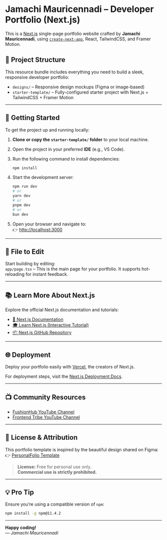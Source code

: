 # Jamachi Mauricennadi – Developer Portfolio (Next.js)

This is a [Next.js](https://nextjs.org/) single-page portfolio website crafted by **Jamachi Mauricennadi**, using [`create-next-app`](https://github.com/vercel/next.js/tree/canary/packages/create-next-app), React, TailwindCSS, and Framer Motion.

## 🔧 Project Structure

This resource bundle includes everything you need to build a sleek, responsive developer portfolio:

- `designs/` – Responsive design mockups (Figma or image-based)
- `starter-template/` – Fully-configured starter project with Next.js + TailwindCSS + Framer Motion

---

## 🚀 Getting Started

To get the project up and running locally:

1. **Clone or copy the `starter-template/` folder** to your local machine.
2. Open the project in your preferred **IDE** (e.g., VS Code).
3. Run the following command to install dependencies:

   ```bash
   npm install
   ```

4. Start the development server:

   ```bash
   npm run dev
   # or
   yarn dev
   # or
   pnpm dev
   # or
   bun dev
   ```

5. Open your browser and navigate to:  
   👉 [http://localhost:3000](http://localhost:3000)

---

## 📁 File to Edit

Start building by editing:  
`app/page.tsx` – This is the main page for your portfolio. It supports hot-reloading for instant feedback.

---

## 📚 Learn More About Next.js

Explore the official Next.js documentation and tutorials:

- [📘 Next.js Documentation](https://nextjs.org/docs)  
- [🎓 Learn Next.js (Interactive Tutorial)](https://nextjs.org/learn)  
- [📦 Next.js GitHub Repository](https://github.com/vercel/next.js)

---

## 🌐 Deployment

Deploy your portfolio easily with [Vercel](https://vercel.com), the creators of Next.js.

For deployment steps, visit the [Next.js Deployment Docs](https://nextjs.org/docs/deployment).

---

## 📺 Community Resources

- [FushionHub YouTube Channel](https://www.youtube.com/@fushionhub)  
- [Frontend Tribe YouTube Channel](https://www.youtube.com/@frontend-tribe)

---

## 🎨 License & Attribution

This portfolio template is inspired by the beautiful design shared on Figma:  
👉 [PersonalFolio Template](https://www.figma.com/community/file/1297484254996536416/personalfolio-portfolio-template)

> **License:** Free for personal use only.  
> **Commercial use is strictly prohibited.**

---

## 💡 Pro Tip

Ensure you’re using a compatible version of `npm`:

```bash
npm install -g npm@11.4.2
```

---

**Happy coding!**  
— *Jamachi Mauricennadi*
